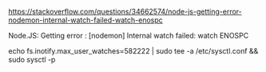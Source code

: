 

https://stackoverflow.com/questions/34662574/node-js-getting-error-nodemon-internal-watch-failed-watch-enospc

 Node.JS: Getting error : [nodemon] Internal watch failed: watch ENOSPC


echo fs.inotify.max_user_watches=582222 | sudo tee -a /etc/sysctl.conf && sudo sysctl -p

